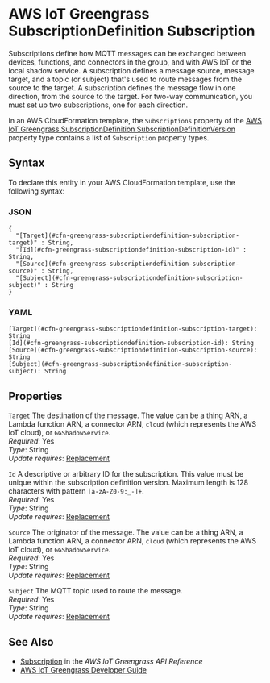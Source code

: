 # AWS IoT Greengrass SubscriptionDefinition Subscription<a name="aws-properties-greengrass-subscriptiondefinition-subscription"></a>

<a name="aws-properties-greengrass-subscriptiondefinition-subscription-description"></a>Subscriptions define how MQTT messages can be exchanged between devices, functions, and connectors in the group, and with AWS IoT or the local shadow service\. A subscription defines a message source, message target, and a topic \(or subject\) that's used to route messages from the source to the target\. A subscription defines the message flow in one direction, from the source to the target\. For two\-way communication, you must set up two subscriptions, one for each direction\. 

<a name="aws-properties-greengrass-subscriptiondefinition-subscription-inheritance"></a> In an AWS CloudFormation template, the `Subscriptions` property of the [AWS IoT Greengrass SubscriptionDefinition SubscriptionDefinitionVersion](aws-properties-greengrass-subscriptiondefinition-subscriptiondefinitionversion.md) property type contains a list of `Subscription` property types\.

## Syntax<a name="aws-properties-greengrass-subscriptiondefinition-subscription-syntax"></a>

To declare this entity in your AWS CloudFormation template, use the following syntax:

### JSON<a name="aws-properties-greengrass-subscriptiondefinition-subscription-syntax.json"></a>

```
{
  "[Target](#cfn-greengrass-subscriptiondefinition-subscription-target)" : String,
  "[Id](#cfn-greengrass-subscriptiondefinition-subscription-id)" : String,
  "[Source](#cfn-greengrass-subscriptiondefinition-subscription-source)" : String,
  "[Subject](#cfn-greengrass-subscriptiondefinition-subscription-subject)" : String
}
```

### YAML<a name="aws-properties-greengrass-subscriptiondefinition-subscription-syntax.yaml"></a>

```
[Target](#cfn-greengrass-subscriptiondefinition-subscription-target): String
[Id](#cfn-greengrass-subscriptiondefinition-subscription-id): String
[Source](#cfn-greengrass-subscriptiondefinition-subscription-source): String
[Subject](#cfn-greengrass-subscriptiondefinition-subscription-subject): String
```

## Properties<a name="aws-properties-greengrass-subscriptiondefinition-subscription-properties"></a>

`Target`  <a name="cfn-greengrass-subscriptiondefinition-subscription-target"></a>
The destination of the message\. The value can be a thing ARN, a Lambda function ARN, a connector ARN, `cloud` \(which represents the AWS IoT cloud\), or `GGShadowService`\.  
 *Required*: Yes  
 *Type*: String  
 *Update requires*: [Replacement](using-cfn-updating-stacks-update-behaviors.md#update-replacement) 

`Id`  <a name="cfn-greengrass-subscriptiondefinition-subscription-id"></a>
A descriptive or arbitrary ID for the subscription\. This value must be unique within the subscription definition version\. Maximum length is 128 characters with pattern `[a-zA-Z0-9:_-]+`\.  
 *Required*: Yes  
 *Type*: String  
 *Update requires*: [Replacement](using-cfn-updating-stacks-update-behaviors.md#update-replacement) 

`Source`  <a name="cfn-greengrass-subscriptiondefinition-subscription-source"></a>
The originator of the message\. The value can be a thing ARN, a Lambda function ARN, a connector ARN, `cloud` \(which represents the AWS IoT cloud\), or `GGShadowService`\.  
 *Required*: Yes  
 *Type*: String  
 *Update requires*: [Replacement](using-cfn-updating-stacks-update-behaviors.md#update-replacement) 

`Subject`  <a name="cfn-greengrass-subscriptiondefinition-subscription-subject"></a>
The MQTT topic used to route the message\.  
 *Required*: Yes  
 *Type*: String  
 *Update requires*: [Replacement](using-cfn-updating-stacks-update-behaviors.md#update-replacement) 

## See Also<a name="aws-properties-greengrass-subscriptiondefinition-subscription-seealso"></a>
+ [Subscription](https://docs.aws.amazon.com/greengrass/latest/apireference/definitions-subscription.html) in the *AWS IoT Greengrass API Reference*
+ [AWS IoT Greengrass Developer Guide](https://docs.aws.amazon.com/greengrass/latest/developerguide/)